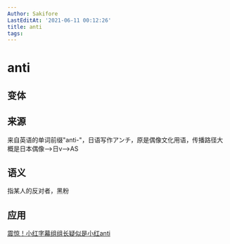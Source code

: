 ```yaml
---
Author: Sakifore
LastEditAt: '2021-06-11 00:12:26'
title: anti
tags:
---
```

# anti

## 变体

## 来源

来自英语的单词前缀"anti-"，日语写作アンチ，原是偶像文化用语，传播路径大概是日本偶像——>日v——>AS

## 语义

指某人的反对者，黑粉

## 应用

[震惊！小红字幕组组长疑似是小红anti](https://tieba.baidu.com/p/7392577588)